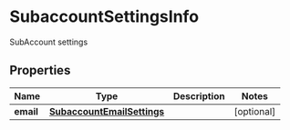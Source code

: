 

# SubaccountSettingsInfo

SubAccount settings

## Properties

| Name | Type | Description | Notes |
|------------ | ------------- | ------------- | -------------|
|**email** | [**SubaccountEmailSettings**](SubaccountEmailSettings.md) |  |  [optional] |



